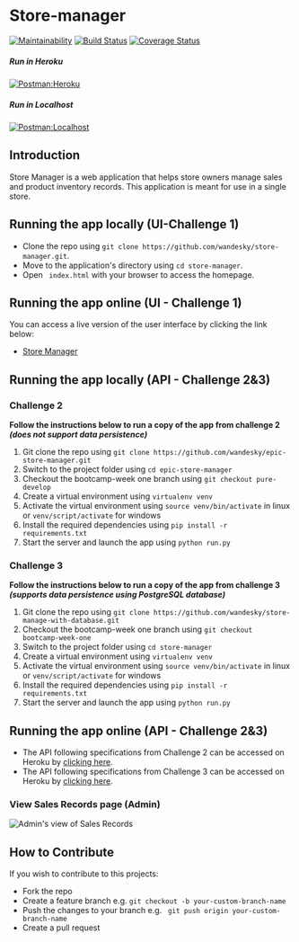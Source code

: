 # Store-manager
[![Maintainability](https://api.codeclimate.com/v1/badges/88b4e281398dabeee3a0/maintainability)](https://codeclimate.com/github/wandesky/epic-store-manager/maintainability)
[![Build Status](https://travis-ci.com/wandesky/epic-store-manager.svg?branch=ch-add-travis-pure-161532711)](https://travis-ci.com/wandesky/epic-store-manager)
[![Coverage Status](https://coveralls.io/repos/github/wandesky/epic-store-manager/badge.svg?branch=ch-add-travis-pure-161532711)](https://coveralls.io/github/wandesky/epic-store-manager?branch=ch-add-travis-pure-161532711)

##### Run in Heroku
[![Postman:Heroku](https://run.pstmn.io/button.svg)](https://app.getpostman.com/run-collection/10603920350da8c05494)
##### Run in Localhost
[![Postman:Localhost](https://run.pstmn.io/button.svg)](https://app.getpostman.com/run-collection/39428fe334c131564a1e)
## Introduction
Store Manager is a web application that helps store owners manage sales and product inventory records. This application is meant for use in a single store.

## Running the app locally (UI-Challenge 1)
- Clone the repo using ` git clone https://github.com/wandesky/store-manager.git `.
- Move to the application's directory using ` cd store-manager `.
- Open ` index.html` with your browser to access the homepage.

## Running the app online (UI - Challenge 1)
You can access a live version of the user interface by clicking the link below:
- [Store Manager](https://wandesky.github.io/store-manager/)

## Running the app locally (API - Challenge 2&3)
### Challenge 2
**Follow the instructions below to run a copy of the app from challenge 2 _(does not support data persistence)_**
1. Git clone the repo using `git clone https://github.com/wandesky/epic-store-manager.git`
2. Switch to the project folder using `cd epic-store-manager`
3. Checkout the bootcamp-week one branch using `git checkout pure-develop`
4. Create a virtual environment using `virtualenv venv`
5. Activate the virtual environment using `source venv/bin/activate` in linux or `venv/script/activate` for windows
5. Install the required dependencies using `pip install -r requirements.txt`
6. Start the server and launch the app using `python run.py`

### Challenge 3
**Follow the instructions below to run a copy of the app from challenge 3 _(supports data persistence using PostgreSQL database)_**
1. Git clone the repo using `git clone https://github.com/wandesky/store-manage-with-database.git`
2. Checkout the bootcamp-week one branch using `git checkout bootcamp-week-one`
3. Switch to the project folder using `cd store-manager`
4. Create a virtual environment using `virtualenv venv`
5. Activate the virtual environment using `source venv/bin/activate` in linux or `venv/script/activate` for windows
5. Install the required dependencies using `pip install -r requirements.txt`
6. Start the server and launch the app using `python run.py`

## Running the app online (API - Challenge 2&3)
- The API following specifications from Challenge 2 can be accessed on Heroku by [clicking here](https://wandesky-store-manager.herokuapp.com/).
- The API following specifications from Challenge 3 can be accessed on Heroku by [clicking here](https://wandesky-stg-store-manager-ch3.herokuapp.com/).

### View Sales Records page (Admin)
![Admin's view of Sales Records](https://user-images.githubusercontent.com/19204205/46824614-1a9db180-cd9a-11e8-94b1-7c38318e6744.png)

## How to Contribute
If you wish to contribute to this projects:
* Fork the repo
* Create a feature branch e.g. ``` git checkout -b your-custom-branch-name ```
* Push the changes to your branch e.g. ``` git push origin your-custom-branch-name```
* Create a pull request
